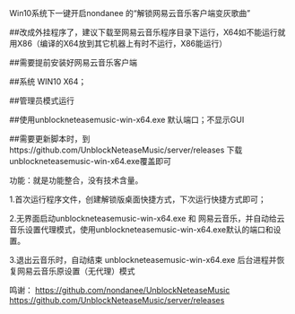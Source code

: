 Win10系统下一键开启nondanee 的“解锁网易云音乐客户端变灰歌曲”

##改成外挂程序了，建议下载至网易云音乐程序目录下运行，X64如不能运行就用X86（编译的X64放到其它机器上有时不运行，X86能运行）

##需要提前安装好网易云音乐客户端

##系统  WIN10 X64；

##管理员模式运行

##使用unblockneteasemusic-win-x64.exe 默认端口；不显示GUI


##需要更新脚本时，到https://github.com/UnblockNeteaseMusic/server/releases
下载unblockneteasemusic-win-x64.exe覆盖即可

功能：就是功能整合，没有技术含量。

1.首次运行程序文件，创建解锁版桌面快捷方式，下次运行快捷方式即可；

2.无界面启动unblockneteasemusic-win-x64.exe 和 网易云音乐，并自动给云音乐设置代理模式，使用unblockneteasemusic-win-x64.exe默认的端口和设置。

3.退出云音乐时，自动结束 unblockneteasemusic-win-x64.exe 后台进程并恢复网易云音乐原设置（无代理）模式

鸣谢：
https://github.com/nondanee/UnblockNeteaseMusic
https://github.com/UnblockNeteaseMusic/server/releases
